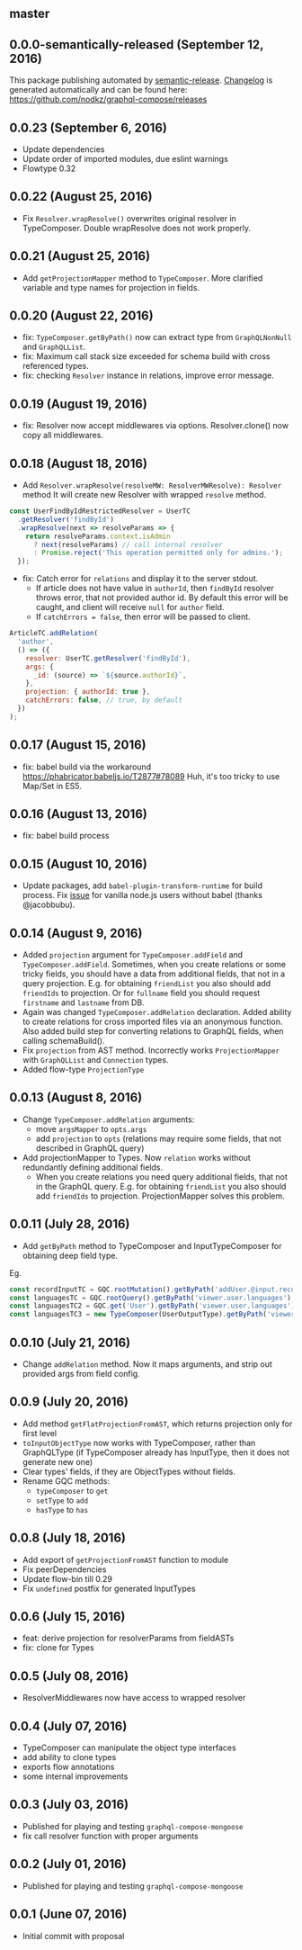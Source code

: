 ## master

## 0.0.0-semantically-released (September 12, 2016)
This package publishing automated by [semantic-release](https://github.com/semantic-release/semantic-release).
[Changelog](https://github.com/nodkz/graphql-compose/releases) is generated automatically and can be found here: https://github.com/nodkz/graphql-compose/releases

## 0.0.23 (September 6, 2016)
- Update dependencies
- Update order of imported modules, due eslint warnings
- Flowtype 0.32

## 0.0.22 (August 25, 2016)
- Fix `Resolver.wrapResolve()` overwrites original resolver in TypeComposer. Double wrapResolve does not work properly.

## 0.0.21 (August 25, 2016)
- Add `getProjectionMapper` method to `TypeComposer`. More clarified variable and type names for projection in fields.

## 0.0.20 (August 22, 2016)
- fix: `TypeComposer.getByPath()` now can extract type from `GraphQLNonNull` and `GraphQLList`.
- fix: Maximum call stack size exceeded for schema build with cross referenced types.
- fix: checking `Resolver` instance in relations, improve error message.

## 0.0.19 (August 19, 2016)
- fix: Resolver now accept middlewares via options. Resolver.clone() now copy all middlewares.

## 0.0.18 (August 18, 2016)
- Add `Resolver.wrapResolve(resolveMW: ResolverMWResolve): Resolver` method
It will create new Resolver with wrapped `resolve` method.
```js
const UserFindByIdRestrictedResolver = UserTC
  .getResolver('findById')
  .wrapResolve(next => resolveParams => {
    return resolveParams.context.isAdmin
      ? next(resolveParams) // call internal resolver
      : Promise.reject('This operation permitted only for admins.');
  });
```
- fix: Catch error for `relations` and display it to the server stdout.
  - If article does not have value in `authorId`, then `findById` resolver throws error, that not provided author id. By default this error will be caught, and client will receive `null` for `author` field.
  - If `catchErrors = false`, then error will be passed to client.
```js
ArticleTC.addRelation(
  'author',
  () => ({
    resolver: UserTC.getResolver('findById'),
    args: {
      _id: (source) => `${source.authorId}`,
    },
    projection: { authorId: true },
    catchErrors: false, // true, by default
  })
);
```

## 0.0.17 (August 15, 2016)
- fix: babel build via the workaround https://phabricator.babeljs.io/T2877#78089 Huh, it's too tricky to use Map/Set in ES5.

## 0.0.16 (August 13, 2016)
- fix: babel build process

## 0.0.15 (August 10, 2016)
- Update packages, add `babel-plugin-transform-runtime` for build process. Fix [issue](https://github.com/nodkz/graphql-compose-connection/issues/2) for vanilla node.js users without babel (thanks @jacobbubu).

## 0.0.14 (August 9, 2016)
- Added `projection` argument for `TypeComposer.addField` and `TypeComposer.addField`. Sometimes, when you create relations or some tricky fields, you should have a data from additional fields, that not in a query projection. E.g. for obtaining `friendList` you also should add `friendIds` to projection. Or for `fullname` field you should request `firstname` and `lastname` from DB.
- Again was changed `TypeComposer.addRelation` declaration. Added ability to create relations for cross imported files via an anonymous function. Also added build step for converting relations to GraphQL fields, when calling schemaBuild().
- Fix `projection` from AST method. Incorrectly works `ProjectionMapper` with `GraphQLList` and `Connection` types.
- Added flow-type `ProjectionType`

## 0.0.13 (August 8, 2016)
- Change `TypeComposer.addRelation` arguments:
  - move `argsMapper` to `opts.args`
  - add `projection` to `opts` (relations may require some fields, that not described in GraphQL query)
- Add projectionMapper to Types. Now `relation` works without redundantly defining additional fields.
  - When you create relations you need query additional fields, that not in the GraphQL query. E.g. for obtaining `friendList` you also should add `friendIds` to projection. ProjectionMapper solves this problem.

## 0.0.11 (July 28, 2016)
- Add `getByPath` method to TypeComposer and InputTypeComposer for obtaining deep field type.

Eg.
```js
const recordInputTC = GQC.rootMutation().getByPath('addUser.@input.record');
const languagesTC = GQC.rootQuery().getByPath('viewer.user.languages');
const languagesTC2 = GQC.get('User').getByPath('viewer.user.languages');
const languagesTC3 = new TypeComposer(UserOutputType).getByPath('viewer.user.languages');
```

## 0.0.10 (July 21, 2016)
- Change `addRelation` method. Now it maps arguments, and strip out provided args from field config.

## 0.0.9 (July 20, 2016)
- Add method `getFlatProjectionFromAST`, which returns projection only for first level
- `toInputObjectType` now works with TypeComposer, rather than GraphQLType (if TypeComposer already has InputType, then it does not generate new one)
- Clear types' fields, if they are ObjectTypes without fields.
- Rename GQC methods:
  - `typeComposer` to `get`
  - `setType` to `add`
  - `hasType` to `has`

## 0.0.8 (July 18, 2016)
- Add export of `getProjectionFromAST` function to module
- Fix peerDependencies
- Update flow-bin till 0.29
- Fix `undefined` postfix for generated InputTypes

## 0.0.6 (July 15, 2016)
- feat: derive projection for resolverParams from fieldASTs
- fix: clone for Types

## 0.0.5 (July 08, 2016)
- ResolverMiddlewares now have access to wrapped resolver

## 0.0.4 (July 07, 2016)
- TypeComposer can manipulate the object type interfaces  
- add ability to clone types
- exports flow annotations
- some internal improvements

## 0.0.3 (July 03, 2016)
- Published for playing and testing `graphql-compose-mongoose`
- fix call resolver function with proper arguments

## 0.0.2 (July 01, 2016)
- Published for playing and testing `graphql-compose-mongoose`

## 0.0.1 (June 07, 2016)
- Initial commit with proposal
